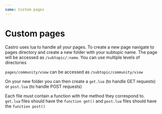 ```yaml
---
name: Custom pages
---
```


# Custom pages

Castro uses lua to handle all your pages. To create a new page navigate to pages directory and create a new folder with your subtopic name. The page will be accessed as `/subtopic/:name`. You can use multiple levels of directories

`pages/community/view` can be accessed as `/subtopic/community/view`

On your new folder you can then create a `get.lua` (to handle GET requests) or `post.lua` (to handle POST requests)

Each file must contain a function with the method they correspond to. `get.lua` files should have the `function get()` and `post.lua` files should have the `function post()`